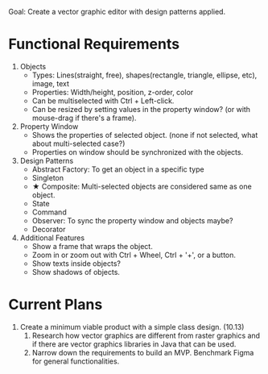 Goal: Create a vector graphic editor with design patterns applied.

# Functional Requirements
1. Objects
   - Types: Lines(straight, free), shapes(rectangle, triangle, ellipse, etc), image, text
   - Properties: Width/height, position, z-order, color
   - Can be multiselected with Ctrl + Left-click.
   - Can be resized by setting values in the property window? (or with mouse-drag if there's a frame).
2. Property Window
   - Shows the properties of selected object. (none if not selected, what about multi-selected case?)
   - Properties on window should be synchronized with the objects.
3. Design Patterns
   - Abstract Factory: To get an object in a specific type
   - Singleton
   - ★ Composite: Multi-selected objects are considered same as one object.
   - State
   - Command
   - Observer: To sync the property window and objects maybe?
   - Decorator
4. Additional Features
   -  Show a frame that wraps the object.
   -  Zoom in or zoom out with Ctrl + Wheel, Ctrl + '+', or a button.
   -  Show texts inside objects?
   -  Show shadows of objects.

# Current Plans
1. Create a minimum viable product with a simple class design. (10.13)
   1. Research how vector graphics are different from raster graphics and if there are vector graphics libraries in Java that can be used.
   2. Narrow down the requirements to build an MVP. Benchmark Figma for general functionalities.

